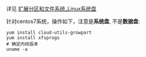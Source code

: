 
详见 [扩展分区和文件系统_Linux系统盘][1]

针对centos7系统，操作如下，注意是**系统盘**, 不是**数据盘**:

```
yum install cloud-utils-growpart
yum install xfsprogs
# 确定内核版本
uname -a 
```


[1]: https://help.aliyun.com/document_detail/111738.html?spm=a2c4g.11186623.6.789.e7b91b251yWyb6
<!--stackedit_data:
eyJoaXN0b3J5IjpbMTQ2MTI1MzQ5M119
-->